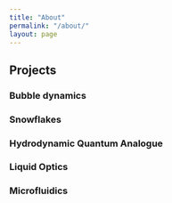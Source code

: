 ```yaml
---
title: "About"
permalink: "/about/"
layout: page
---
```

## Projects

### Bubble dynamics

### Snowflakes

### Hydrodynamic Quantum Analogue

### Liquid Optics

### Microfluidics
